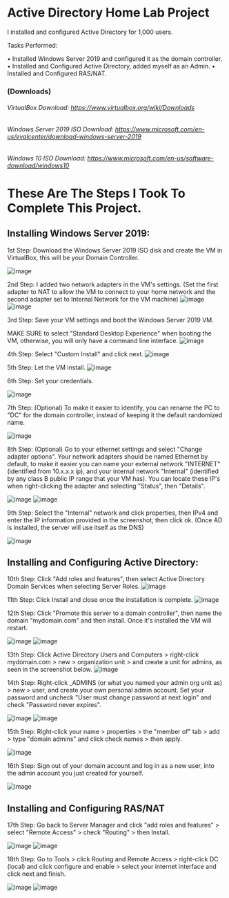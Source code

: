 # Active Directory Home Lab Project

I installed and configured Active Directory for 1,000 users.

Tasks Performed:

• Installed Windows Server 2019 and configured it as the domain controller.
• Installed and Configured Active Directory, added myself as an Admin.
• Installed and Configured RAS/NAT.

### (Downloads)
###### VirtualBox Download: https://www.virtualbox.org/wiki/Downloads
###### Windows Server 2019 ISO Download: https://www.microsoft.com/en-us/evalcenter/download-windows-server-2019
###### Windows 10 ISO Download: https://www.microsoft.com/en-us/software-download/windows10

# These Are The Steps I Took To Complete This Project.

## Installing Windows Server 2019:

1st Step: Download the Windows Server 2019 ISO disk and create the VM in VirtualBox, this will be your Domain Controller.

![image](https://github.com/andrewsingleton2/Active-Directory/assets/150304510/3c117755-b5f5-4965-b6f8-4b1f376a8e1b)

2nd Step: I added two network adapters in the VM's settings. (Set the first adapter to NAT to allow the VM to connect to your home network and the second adapter set to Internal Network for the VM machine)
![image](https://github.com/andrewsingleton2/Active-Directory/assets/150304510/b2b6ffa6-3192-4cdd-b8fb-86e7dd944f8b)
![image](https://github.com/andrewsingleton2/Active-Directory/assets/150304510/c5e1087b-6ba6-4b1d-bae7-c6ece018e97b)

3rd Step: Save your VM settings and boot the Windows Server 2019 VM. 

MAKE SURE to select "Standard Desktop Experience" when booting the VM, otherwise, you will only have a command line interface.
![image](https://github.com/andrewsingleton2/Active-Directory/assets/150304510/4c5a4f7a-d4c9-4191-88c3-0e576f6573f2)

4th Step: Select "Custom Install" and click next.
![image](https://github.com/andrewsingleton2/Active-Directory/assets/150304510/b859f2aa-dec5-4cfa-8857-4c2f52361a59)

5th Step: Let the VM install.
![image](https://github.com/andrewsingleton2/Active-Directory/assets/150304510/2ae8840b-3b19-4b19-b78c-5ba78530cd6c)

6th Step: Set your credentials.

![image](https://github.com/andrewsingleton2/Active-Directory/assets/150304510/9db1e6ed-caa7-413f-bb00-46dbf219c50d)

7th Step: (Optional) To make it easier to identify, you can rename the PC to "DC" for the domain controller, instead of keeping it the default randomized name.

![image](https://github.com/andrewsingleton2/Building-An-Active-Directory/assets/150304510/9c14caac-c1be-4b48-b559-06f3a128bf58)

8th Step: (Optional) Go to your ethernet settings and select "Change adapter options". Your network adapters should be named Ethernet by default, to make it easier you can name your external network "INTERNET" (identified from 10.x.x.x ip), and your internal network "Internal" (identified by any class B public IP range that your VM has). You can locate these IP's when right-clicking the adapter and selecting "Status", then "Details".

![image](https://github.com/andrewsingleton2/Building-An-Active-Directory/assets/150304510/bff961b6-7e6a-4b26-b0c5-d99711163f93)
![image](https://github.com/andrewsingleton2/Building-An-Active-Directory/assets/150304510/0e0d8d1e-3829-42fc-9a1b-2bb42838b376)

9th Step: Select the "Internal" network and click properties, then IPv4 and enter the IP information provided in the screenshot, then click ok. (Once AD is installed, the server will use itself as the DNS)

![image](https://github.com/andrewsingleton2/Building-An-Active-Directory/assets/150304510/aef26b89-275e-4088-8c08-33eb81448b98)

## Installing and Configuring Active Directory:

10th Step: Click "Add roles and features", then select Active Directory Domain Services when selecting Server Roles.
![image](https://github.com/andrewsingleton2/Building-An-Active-Directory/assets/150304510/1d3f849b-1746-462e-81c6-b604c22e0a92)

11th Step: Click Install and close once the installation is complete.
![image](https://github.com/andrewsingleton2/Building-An-Active-Directory/assets/150304510/ca7b1f9a-e7c0-44ea-b906-7f38ab900d79)

12th Step: Click "Promote this server to a domain controller", then name the domain "mydomain.com" and then install. Once it's installed the VM will restart.

![image](https://github.com/andrewsingleton2/Building-An-Active-Directory/assets/150304510/f57916d0-22e6-4025-a08c-0a4111ecb140)
![image](https://github.com/andrewsingleton2/Building-An-Active-Directory/assets/150304510/6ec3e872-0017-4d04-81fd-2db2b85db891)

13th Step: Click Active Directory Users and Computers > right-click mydomain.com > new > organization unit > and create a unit for admins, as seen in the screenshot below.
![image](https://github.com/andrewsingleton2/Building-An-Active-Directory/assets/150304510/e837fffa-7726-43bc-b579-96ced87e24e7)

14th Step: Right-click _ADMINS (or what you named your admin org unit as) > new > user, and create your own personal admin account. Set your password and uncheck "User must change password at next login" and check "Password never expires".

![image](https://github.com/andrewsingleton2/Building-An-Active-Directory/assets/150304510/2742898d-1c56-4d4d-8ce5-01092565f42c)
![image](https://github.com/andrewsingleton2/Building-An-Active-Directory/assets/150304510/295078a9-63a2-480c-bcc5-e31f8e8ee3a0)

15th Step: Right-click your name > properties > the "member of" tab > add > type "domain admins" and click check names > then apply.

![image](https://github.com/andrewsingleton2/Building-An-Active-Directory/assets/150304510/d3646129-2e85-4080-b1e2-06f0e6f128a1)

16th Step: Sign out of your domain account and log in as a new user, into the admin account you just created for yourself.

![image](https://github.com/andrewsingleton2/Building-An-Active-Directory/assets/150304510/e217ac4f-8e7a-4d55-8865-764a773b0cbb)

## Installing and Configuring RAS/NAT
17th Step: Go back to Server Manager and click "add roles and features" > select "Remote Access" > check "Routing" > then Install.

![image](https://github.com/andrewsingleton2/Building-An-Active-Directory/assets/150304510/dc729d7d-03c8-4954-b410-e929f5c7be87)
![image](https://github.com/andrewsingleton2/Building-An-Active-Directory/assets/150304510/d94174c7-04c7-47c7-b5e0-347ccd48a5a9)

18th Step: Go to Tools > click Routing and Remote Access > right-click DC (local) and click configure and enable > select your internet interface and click next and finish.

![image](https://github.com/andrewsingleton2/Building-An-Active-Directory/assets/150304510/b69b6ff4-5163-478f-b391-4a4e299128a0)
![image](https://github.com/andrewsingleton2/Building-An-Active-Directory/assets/150304510/9253c806-ae1e-4657-8ddc-cf5312ec4100)
